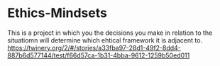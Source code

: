 # Ethics-Mindsets
This is a project in which you the decisions you make in relation to the situatiomn will determine which ehtical framework it is adjacent to.
https://twinery.org/2/#/stories/a33fba97-28d1-49f2-8dd4-887b6d577144/test/f66d57ca-1b31-4bba-9612-1259b50ed011
